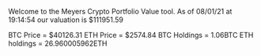 Welcome to the Meyers Crypto Portfolio Value tool. 
As of 08/01/21 at 19:14:54 our valuation is $111951.59 

BTC Price = $40126.31
 ETH Price = $2574.84
BTC Holdings = 1.06BTC
 ETH holdings = 26.960005962ETH 
